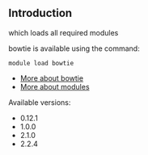 ## Introduction
which loads all required modules 

bowtie is available using the command:

```
module load bowtie
```

* [More about bowtie]()
* [More about modules](Local:/systems/lisa/software/modules)

Available versions:

* 0.12.1
* 1.0.0
* 2.1.0
* 2.2.4
